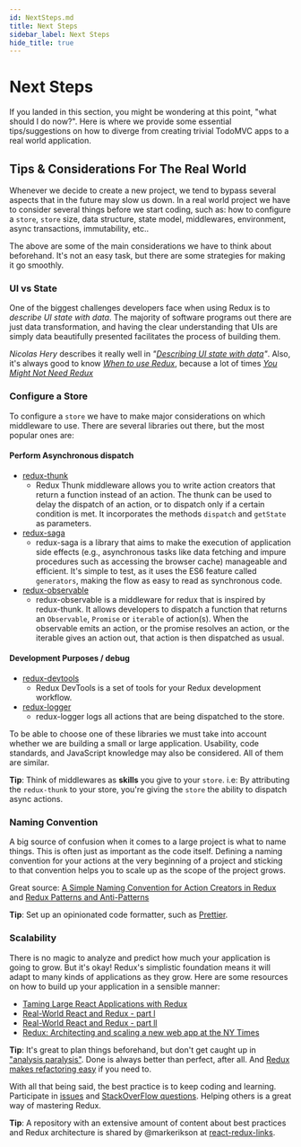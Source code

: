 ```yaml
---
id: NextSteps.md
title: Next Steps
sidebar_label: Next Steps
hide_title: true
---
```


# Next Steps

If you landed in this section, you might be wondering at this point, "what should I do now?". Here is where we provide some essential tips/suggestions on how to diverge from creating trivial TodoMVC apps to a real world application.

## Tips & Considerations For The Real World

Whenever we decide to create a new project, we tend to bypass several aspects that in the future may slow us down. In a real world project we have to consider several things before we start coding, such as: how to configure a `store`, `store` size, data structure, state model, middlewares, environment, async transactions, immutability, etc..

The above are some of the main considerations we have to think about beforehand. It's not an easy task, but there are some strategies for making it go smoothly.

### UI vs State

One of the biggest challenges developers face when using Redux is to _describe UI state with data_. The majority of software programs out there are just data transformation, and having the clear understanding that UIs are simply data beautifully presented facilitates the process of building them.

_Nicolas Hery_ describes it really well in _"[Describing UI state with data](http://nicolashery.com/describing-ui-state-with-data/)"_. Also, it's always good to know _[When to use Redux](https://medium.com/@fastphrase/when-to-use-redux-f0aa70b5b1e2)_, because a lot of times _[You Might Not Need Redux](https://medium.com/@dan_abramov/you-might-not-need-redux-be46360cf367)_

### Configure a Store

To configure a `store` we have to make major considerations on which middleware to use. There are several libraries out there, but the most popular ones are:

#### Perform Asynchronous dispatch

* [redux-thunk](https://github.com/gaearon/redux-thunk)
  * Redux Thunk middleware allows you to write action creators that return a function instead of an action. The thunk can be used to delay the dispatch of an action, or to dispatch only if a certain condition is met. It incorporates the methods `dispatch` and `getState` as parameters.
* [redux-saga](https://github.com/redux-saga/redux-saga)
  * redux-saga is a library that aims to make the execution of application side effects (e.g., asynchronous tasks like data fetching and impure procedures such as accessing the browser cache) manageable and efficient. It's simple to test, as it uses the ES6 feature called `generators`, making the flow as easy to read as synchronous code.
* [redux-observable](https://github.com/redux-observable/redux-observable)
  * redux-observable is a middleware for redux that is inspired by redux-thunk. It allows developers to dispatch a function that returns an `Observable`, `Promise` or `iterable` of action(s). When the observable emits an action, or the promise resolves an action, or the iterable gives an action out, that action is then dispatched as usual.

#### Development Purposes / debug

* [redux-devtools](https://github.com/reduxjs/redux-devtools)
  * Redux DevTools is a set of tools for your Redux development workflow.
* [redux-logger](https://github.com/evgenyrodionov/redux-logger)
  * redux-logger logs all actions that are being dispatched to the store.

To be able to choose one of these libraries we must take into account whether we are building a small or large application. Usability, code standards, and JavaScript knowledge may also be considered. All of them are similar.

**Tip**: Think of middlewares as **skills** you give to your `store`. i.e: By attributing the `redux-thunk` to your store, you're giving the `store` the ability to dispatch async actions.

### Naming Convention

A big source of confusion when it comes to a large project is what to name things. This is often just as important as the code itself. Defining a naming convention for your actions at the very beginning of a project and sticking to that convention helps you to scale up as the scope of the project grows.

Great source:
[A Simple Naming Convention for Action Creators in Redux](https://decembersoft.com/posts/a-simple-naming-convention-for-action-creators-in-redux-js/)
and
[Redux Patterns and Anti-Patterns](https://tech.affirm.com/redux-patterns-and-anti-patterns-7d80ef3d53bc)

**Tip**: Set up an opinionated code formatter, such as [Prettier](https://github.com/prettier/prettier).

### Scalability

There is no magic to analyze and predict how much your application is going to grow. But it's okay! Redux's simplistic foundation means it will adapt to many kinds of applications as they grow. Here are some resources on how to build up your application in a sensible manner:

* [Taming Large React Applications with Redux](http://slides.com/joelkanzelmeyer/taming-large-redux-apps#/)
* [Real-World React and Redux - part l](https://dzone.com/articles/real-world-reactjs-and-redux-part-1)
* [Real-World React and Redux - part ll](https://dzone.com/articles/real-world-reactjs-and-redux-part-2)
* [Redux: Architecting and scaling a new web app at the NY Times](https://www.youtube.com/watch?v=lI3IcjFg9Wk)

**Tip**: It's great to plan things beforehand, but don't get caught up in ["analysis paralysis"](https://en.wikipedia.org/wiki/Analysis_paralysis). Done is always better than perfect, after all. And [Redux makes refactoring easy](https://blog.boldlisting.com/so-youve-screwed-up-your-redux-store-or-why-redux-makes-refactoring-easy-400e19606c71) if you need to.

With all that being said, the best practice is to keep coding and learning. Participate in [issues](https://github.com/reduxjs/redux/issues) and [StackOverFlow questions](https://stackoverflow.com/questions/tagged/redux). Helping others is a great way of mastering Redux.

**Tip**: A repository with an extensive amount of content about best practices and Redux architecture is shared by @markerikson at [react-redux-links](https://github.com/markerikson/react-redux-links).
